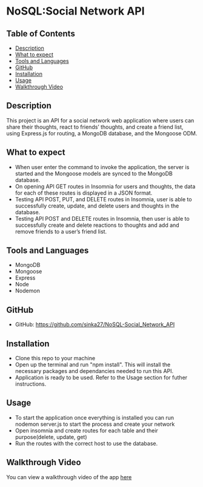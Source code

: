 # NoSQL:Social Network API

## Table of Contents
- [Description](#description)
- [What to expect](#what-to-expect)
- [Tools and Languages](#tools-and-languages)
- [GitHub](#github)
- [Installation](#installation)
- [Usage](#usage)
- [Walkthrough Video](#walkthrough-video)


## Description
This project is an API for a social network web application where users can share their thoughts, react to friends’ thoughts, and create a friend list, using Express.js for routing, a MongoDB database, and the Mongoose ODM.

## What to expect
* When user enter the command to invoke the application, the server is started and the Mongoose models are synced to the MongoDB database.
* On opening API GET routes in Insomnia for users and thoughts, the data for each of these routes is displayed in a JSON format.
* Testing API POST, PUT, and DELETE routes in Insomnia, user is able to successfully create, update, and delete users and thoughts in the database.
* Testing API POST and DELETE routes in Insomnia, then user is able to successfully create and delete reactions to thoughts and add and remove friends to a user’s friend list.

## Tools and Languages
* MongoDB 
* Mongoose
* Express
* Node
* Nodemon

## GitHub
* GitHub: https://github.com/sinka27/NoSQL-Social_Network_API

## Installation
 * Clone this repo to your machine
 * Open up the terminal and run "npm install". This will install the necessary packages and dependancies needed to run this API.
 * Application is ready to be used. Refer to the Usage section for futher instructions.
 
 ## Usage
 * To start the application once everything is installed you can run nodemon server.js to start the process and create your network
 * Open insomnia and create routes for each table and their purpose(delete, update, get)
 * Run the routes with the correct host to use the database.
 
 ## Walkthrough Video
 You can view a walkthrough video of the app [here]()